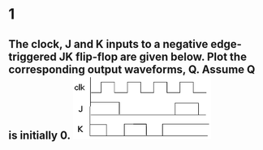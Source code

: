 # 1
The clock, J and K inputs to a negative edge-triggered JK flip-flop are given below. Plot the corresponding output waveforms, Q. Assume Q is initially 0.
![alt text](image-6.png)
- 